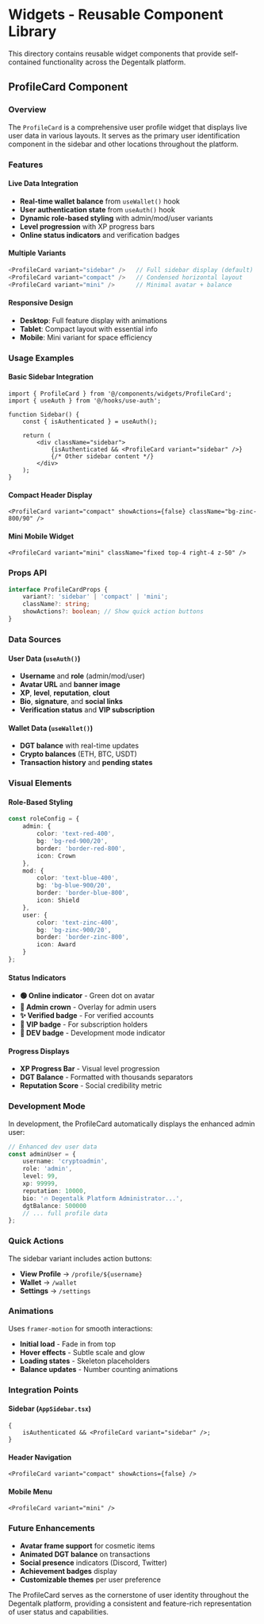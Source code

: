 # Widgets - Reusable Component Library

This directory contains reusable widget components that provide self-contained functionality across the Degentalk platform.

## ProfileCard Component

### Overview

The `ProfileCard` is a comprehensive user profile widget that displays live user data in various layouts. It serves as the primary user identification component in the sidebar and other locations throughout the platform.

### Features

#### **Live Data Integration**

- **Real-time wallet balance** from `useWallet()` hook
- **User authentication state** from `useAuth()` hook
- **Dynamic role-based styling** with admin/mod/user variants
- **Level progression** with XP progress bars
- **Online status indicators** and verification badges

#### **Multiple Variants**

```typescript
<ProfileCard variant="sidebar" />   // Full sidebar display (default)
<ProfileCard variant="compact" />   // Condensed horizontal layout
<ProfileCard variant="mini" />      // Minimal avatar + balance
```

#### **Responsive Design**

- **Desktop**: Full feature display with animations
- **Tablet**: Compact layout with essential info
- **Mobile**: Mini variant for space efficiency

### Usage Examples

#### Basic Sidebar Integration

```tsx
import { ProfileCard } from '@/components/widgets/ProfileCard';
import { useAuth } from '@/hooks/use-auth';

function Sidebar() {
	const { isAuthenticated } = useAuth();

	return (
		<div className="sidebar">
			{isAuthenticated && <ProfileCard variant="sidebar" />}
			{/* Other sidebar content */}
		</div>
	);
}
```

#### Compact Header Display

```tsx
<ProfileCard variant="compact" showActions={false} className="bg-zinc-800/90" />
```

#### Mini Mobile Widget

```tsx
<ProfileCard variant="mini" className="fixed top-4 right-4 z-50" />
```

### Props API

```typescript
interface ProfileCardProps {
	variant?: 'sidebar' | 'compact' | 'mini';
	className?: string;
	showActions?: boolean; // Show quick action buttons
}
```

### Data Sources

#### User Data (`useAuth()`)

- **Username** and **role** (admin/mod/user)
- **Avatar URL** and **banner image**
- **XP**, **level**, **reputation**, **clout**
- **Bio**, **signature**, and **social links**
- **Verification status** and **VIP subscription**

#### Wallet Data (`useWallet()`)

- **DGT balance** with real-time updates
- **Crypto balances** (ETH, BTC, USDT)
- **Transaction history** and **pending states**

### Visual Elements

#### Role-Based Styling

```typescript
const roleConfig = {
	admin: {
		color: 'text-red-400',
		bg: 'bg-red-900/20',
		border: 'border-red-800',
		icon: Crown
	},
	mod: {
		color: 'text-blue-400',
		bg: 'bg-blue-900/20',
		border: 'border-blue-800',
		icon: Shield
	},
	user: {
		color: 'text-zinc-400',
		bg: 'bg-zinc-900/20',
		border: 'border-zinc-800',
		icon: Award
	}
};
```

#### Status Indicators

- **🟢 Online indicator** - Green dot on avatar
- **👑 Admin crown** - Overlay for admin users
- **✨ Verified badge** - For verified accounts
- **💎 VIP badge** - For subscription holders
- **🔧 DEV badge** - Development mode indicator

#### Progress Displays

- **XP Progress Bar** - Visual level progression
- **DGT Balance** - Formatted with thousands separators
- **Reputation Score** - Social credibility metric

### Development Mode

In development, the ProfileCard automatically displays the enhanced admin user:

```typescript
// Enhanced dev user data
const adminUser = {
	username: 'cryptoadmin',
	role: 'admin',
	level: 99,
	xp: 99999,
	reputation: 10000,
	bio: '🔥 Degentalk Platform Administrator...',
	dgtBalance: 500000
	// ... full profile data
};
```

### Quick Actions

The sidebar variant includes action buttons:

- **View Profile** → `/profile/${username}`
- **Wallet** → `/wallet`
- **Settings** → `/settings`

### Animations

Uses `framer-motion` for smooth interactions:

- **Initial load** - Fade in from top
- **Hover effects** - Subtle scale and glow
- **Loading states** - Skeleton placeholders
- **Balance updates** - Number counting animations

### Integration Points

#### Sidebar (`AppSidebar.tsx`)

```tsx
{
	isAuthenticated && <ProfileCard variant="sidebar" />;
}
```

#### Header Navigation

```tsx
<ProfileCard variant="compact" showActions={false} />
```

#### Mobile Menu

```tsx
<ProfileCard variant="mini" />
```

### Future Enhancements

- **Avatar frame support** for cosmetic items
- **Animated DGT balance** on transactions
- **Social presence** indicators (Discord, Twitter)
- **Achievement badges** display
- **Customizable themes** per user preference

The ProfileCard serves as the cornerstone of user identity throughout the Degentalk platform, providing a consistent and feature-rich representation of user status and capabilities.
